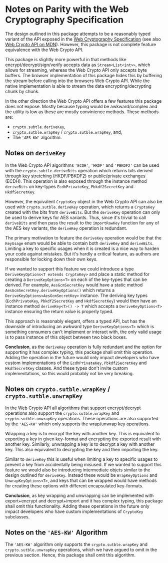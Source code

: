 Notes on Parity with the Web Cryptography Specification
=======================================================

The design outlined in this package attempts to be a reasonably typed variant of
the API exposed in the [Web Cryptography Specification][1] (see also
[Web Crypto API on MDN][2]). However, this package is not complete feature
equivalence with the Web Crypto API.

This package is slightly more powerful in that methods like
encrypt/decrypt/sign/verify accepts data as `Stream<List<int>>`, which allows
for streaming, whereas the Web Crypto API only accepts byte buffers. The browser
implementation of this package hides this by buffering the stream before calling
into the browsers Web Crypto API. While the native implementation is able to
stream the data encrypting/decrypting chunk by chunk.

In the other direction the Web Crypto API offers a few features this package
does not expose. Mostly because typing would be awkward/complex and the utility
is low as these are mostly convinience methods. These methods are:

 * `crypto.subtle.deriveKey`,
 * `crypto.sutble.wrapKey` / `crypto.sutble.wrapKey`, and,
 * The `'AES-KW'` algorithm.

[1]: https://www.w3.org/TR/WebCryptoAPI/
[2]: https://developer.mozilla.org/en-US/docs/Web/API/SubtleCrypto

## Notes on `deriveKey`
In the Web Crypto API algorithms `'ECDH'`, `'HKDF'` and `'PBKDF2'` can be used
with the `crypto.subtle.deriveBits` operation which returns bits derived
through key stretching (HKDF/PBKDF2) or public/private exchanges (ECDH). This
operation is also exposed through the instance method `deriveBits` on key-types
`EcdhPrivateKey`, `Pbkdf2SecretKey` and `HkdfSecretKey`.

However, the equivalent `CryptoKey` object in the Web Crypto API can also be
used with `crypto.sutble.deriveKey` operation, which returns a `CryptoKey`
created with the bits from `deriveBits`. But the `deriveKey` operation can only
be used to derive keys for AES variants. Thus, since it's trivial to call
`deriveBits` and then pass the result to the `importRawKey` function for
any of the AES key variants, the `deriveKey` operation is redundant.

The primary motivation to feature the `deriveKey` operation would be that
the `KeyUsage` enum would be able to contain both `deriveKey` and `deriveBits`.
Limiting a key to specific usages when it is created is a nice way to harden
your code against mistakes. But it's hardly a critical feature, as authors are
responsible for locking down their own keys.

If we wanted to support this feature we could introduce a type
`DeriveKeyOptions<T extends CryptoKey>` and place a static method for creating
a `DeriveKeyOptions<T>` on each of the key-types that can be derived.
For example, `AesGcmSecretKey` would have a static method 
`AesGcmSecretKey.deriveKeyOptions()` which returns a
`DeriveKeyOptions<AesGcmSecretKey>` instance. The deriving key types
(`EcdhPrivateKey`, `Pbkdf2SecretKey` and `HkdfSecretKey`) would then have an
instance method `deriveKey<T>() -> T` which accepts a `DeriveKeyOptions<T>`
instance ensuring the return value is properly typed.

This approach is reasonably elegant, offers a typed API, but has the downside of
introducing an awkward type `DeriveKeyOptions<T>` which is something consumers
can't implement or interact with, the only valid usage is to pass instance of
this object between two black boxes.

**Conclusion**, as the `deriveKey` operation is fully redundant and the option
for supporting it has complex typing, this package shall omit this operation.
Adding the operation in the future would only impact developers who have custom
implementations of the `EcdhPrivateKey`, `Pbkdf2SecretKey` and `HkdfSecretKey`
classes. And these types don't invite custom implementations, so this would
probably not be very breaking.

## Notes on `crypto.sutble.wrapKey` / `crypto.sutble.unwrapKey`
In the Web Crypto API all algorithms that support encrypt/decrypt operations
also support the `crypto.sutble.wrapKey` and `crypto.sutble.unwrapKey`
operations. These operations are also supported by the `'AES-KW'` which only
supports the wrap/unwrap key operations.

Wrapping a key is to encrypt the key with another key. This is equivalent to
exporting a key in given key-format and encrypting the exported result with
another key. Similarly, unwrapping a key is to decrypt a key with another key.
This also equivalent to decrypting the key and then importing the key.

Similar to `deriveKey` this is useful when limiting a key to specific usages to
prevent a key from accidentally being misused. If we wanted to support this
feature we would also be introducing intermediate objets similar to the design
outlined for `deriveKey`. Instead these would be `WrapKeyOptions` and
`UnwrapKeyOptions<T>`, and keys that can be wrapped would have methods for
creating these options with different encapsulated key-formats.

**Conclusion**, as key wrapping and unwrapping can be implemented with
export+encrypt and decrypt+import and it has complex typing, this package shall
omit this functionality. Adding these operations in the future only impact
developers who have custom implementations of `CryptoKey` subclasses.

## Notes on the `'AES-KW'` Algorithm
The `'AES-KW'` algorithm only supports the `crypto.sutble.wrapKey` and
`crypto.sutble.unwrapKey` operations, which we have argued to omit in the
previous section. Hence, this package shall omit this algorithm.
